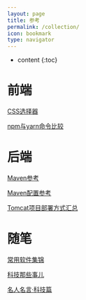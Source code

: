 ```yaml
---
layout: page
title: 参考
permalink: /collection/
icon: bookmark
type: navigator
---
```


* content
{:toc}
# 前端

[CSS选择器]({{site.url}}/page/css-selector-reference)

[npm与yarn命令比较]({{site.url}}/page/npm-vs-yarn)

# 后端

[Maven参考]({{site.url}}/page/maven-reference)

[Maven配置参考]({{site.url}}/page/maven-settings-reference)

[Tomcat项目部署方式汇总]({{site.url}}/page/tomcat-deployment-reference)

# 随笔

[常用软件集锦]({{site.url}}/page/software)

[科技那些事儿]({{site.url}}/page/something-about-technology)

[名人名言·科技篇]({{site.url}}/page/famous-quotes)


